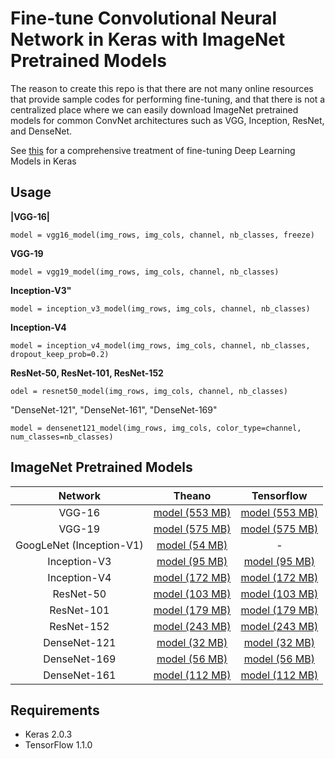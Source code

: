 # Fine-tune Convolutional Neural Network in Keras with ImageNet Pretrained Models

The reason to create this repo is that there are not many online resources that provide sample codes for performing fine-tuning, and that there is not a centralized place where we can easily download ImageNet pretrained models for common ConvNet architectures such as VGG, Inception, ResNet, and DenseNet.

See [this](https://flyyufelix.github.io/2016/10/03/fine-tuning-in-keras-part1.html) for a comprehensive treatment of fine-tuning Deep Learning Models in Keras

## Usage

**|VGG-16|**

`model = vgg16_model(img_rows, img_cols, channel, nb_classes, freeze)`

**VGG-19**

`model = vgg19_model(img_rows, img_cols, channel, nb_classes)`

**Inception-V3"**

`model = inception_v3_model(img_rows, img_cols, channel, nb_classes)`

**Inception-V4**

`model = inception_v4_model(img_rows, img_cols, channel, nb_classes, dropout_keep_prob=0.2)`

**ResNet-50, ResNet-101, ResNet-152**

`odel = resnet50_model(img_rows, img_cols, channel, nb_classes)`

"DenseNet-121", "DenseNet-161", "DenseNet-169"

`model = densenet121_model(img_rows, img_cols, color_type=channel, num_classes=nb_classes)`

## ImageNet Pretrained Models

Network|Theano|Tensorflow
:---:|:---:|:---:
VGG-16 | [model (553 MB)](https://drive.google.com/file/d/0Bz7KyqmuGsilT0J5dmRCM0ROVHc/view?usp=sharing)| [model (553 MB)](https://github.com/fchollet/deep-learning-models/releases/download/v0.1/vgg16_weights_tf_dim_ordering_tf_kernels.h5)
VGG-19 | [model (575 MB)](https://drive.google.com/file/d/0Bz7KyqmuGsilZ2RVeVhKY0FyRmc/view?usp=sharing)| [model (575 MB)](https://github.com/fchollet/deep-learning-models/releases/download/v0.1/vgg19_weights_tf_dim_ordering_tf_kernels.h5)
GoogLeNet (Inception-V1) | [model (54 MB)](https://drive.google.com/open?id=0B319laiAPjU3RE1maU9MMlh2dnc)| -
Inception-V3 | [model (95 MB)](https://github.com/fchollet/deep-learning-models/releases/download/v0.2/inception_v3_weights_th_dim_ordering_th_kernels.h5)| [model (95 MB)](https://github.com/fchollet/deep-learning-models/releases/download/v0.5/inception_v3_weights_tf_dim_ordering_tf_kernels.h5)
Inception-V4 | [model (172 MB)](https://github.com/kentsommer/keras-inceptionV4/releases/download/2.0/inception-v4_weights_th_dim_ordering_th_kernels.h5)| [model (172 MB)](https://github.com/kentsommer/keras-inceptionV4/releases/download/2.0/inception-v4_weights_tf_dim_ordering_tf_kernels.h5)
ResNet-50 | [model (103 MB)](https://github.com/fchollet/deep-learning-models/releases/download/v0.2/resnet50_weights_th_dim_ordering_th_kernels.h5)| [model (103 MB)](https://github.com/fchollet/deep-learning-models/releases/download/v0.2/resnet50_weights_tf_dim_ordering_tf_kernels.h5)
ResNet-101 | [model (179 MB)](https://drive.google.com/file/d/0Byy2AcGyEVxfdUV1MHJhelpnSG8/view?usp=sharing)| [model (179 MB)](https://drive.google.com/file/d/0Byy2AcGyEVxfTmRRVmpGWDczaXM/view?usp=sharing)
ResNet-152 | [model (243 MB)](https://drive.google.com/file/d/0Byy2AcGyEVxfZHhUT3lWVWxRN28/view?usp=sharing)| [model (243 MB)](https://drive.google.com/file/d/0Byy2AcGyEVxfeXExMzNNOHpEODg/view?usp=sharing)
DenseNet-121 | [model (32 MB)](https://drive.google.com/open?id=0Byy2AcGyEVxfMlRYb3YzV210VzQ)| [model (32 MB)](https://drive.google.com/open?id=0Byy2AcGyEVxfSTA4SHJVOHNuTXc)
DenseNet-169 | [model (56 MB)](https://drive.google.com/open?id=0Byy2AcGyEVxfN0d3T1F1MXg0NlU)| [model (56 MB)](https://drive.google.com/open?id=0Byy2AcGyEVxfSEc5UC1ROUFJdmM)
DenseNet-161 | [model (112 MB)](https://drive.google.com/open?id=0Byy2AcGyEVxfVnlCMlBGTDR3RGs)| [model (112 MB)](https://drive.google.com/open?id=0Byy2AcGyEVxfUDZwVjU2cFNidTA)

## Requirements

* Keras 2.0.3
* TensorFlow 1.1.0

